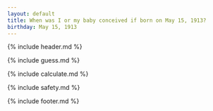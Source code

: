 ```yaml
---
layout: default
title: When was I or my baby conceived if born on May 15, 1913?
birthday: May 15, 1913
---
```


{% include header.md %}

{% include guess.md %}

{% include calculate.md %}

{% include safety.md %}

{% include footer.md %}



